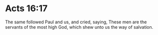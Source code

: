 # Acts 16:17

The same followed Paul and us, and cried, saying, These men are the servants of the most high God, which shew unto us the way of salvation.